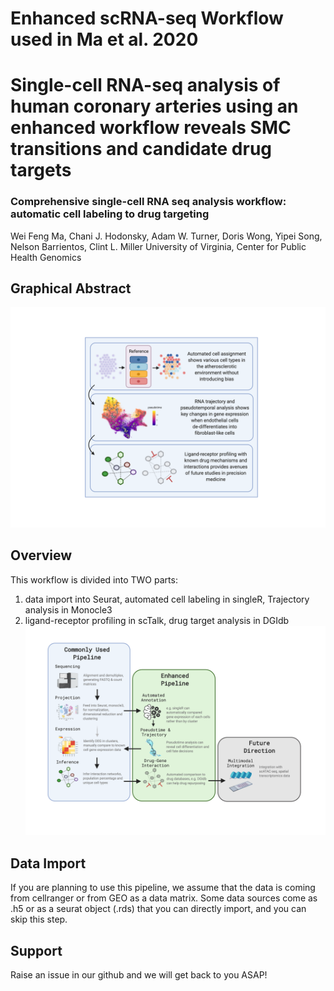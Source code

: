 # Enhanced scRNA-seq Workflow used in Ma et al. 2020
# Single-cell RNA-seq analysis of human coronary arteries using an enhanced workflow reveals SMC transitions and candidate drug targets

### Comprehensive single-cell RNA seq analysis workflow: automatic cell labeling to drug targeting 
Wei Feng Ma, Chani J. Hodonsky, Adam W. Turner, Doris Wong, Yipei Song, Nelson Barrientos, Clint L. Miller
University of Virginia, Center for Public Health Genomics

## Graphical Abstract
![](images/graphicalabstract.png)

## Overview
This workflow is divided into TWO parts:
1) data import into Seurat, automated cell labeling in singleR, Trajectory analysis in Monocle3
2) ligand-receptor profiling in scTalk, drug target analysis in DGIdb
![](images/scRNA_workflow.png)

## Data Import
If you are planning to use this pipeline, we assume that the data is coming from cellranger or from GEO as a data matrix. Some data sources come as .h5 or as a seurat object (.rds) that you can directly import, and you can skip this step. 

## Support
Raise an issue in our github and we will get back to you ASAP!

